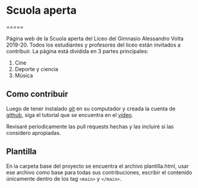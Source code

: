 # Scuola aperta 
=====

Página web de la Scuola aperta del Liceo del Gimnasio Alessandro Volta 2019-20. Todos los estudiantes y profesores del liceo están invitados a contribuir.
La página está dividida en 3 partes principales:
1. Cine
2. Deporte y ciencia
3. Música

## Como contribuir

Luego de tener instalado [git](https://www.youtube.com/watch?v=4uqHRBzzsDE&list=PLyT4b578I7eEdhXLfHqzeWDstdf6xwP4Z) en su computador y creada la cuenta de [github](https://github.com/), siga el tutorial que se encuentra en el [vídeo](https://www.youtube.com/watch?v=XOlAGTYf-to&t=1s).

Revisaré periodicamente las pull requests hechas y las incluiré si las considero apropiadas.

## Plantilla

En la carpeta base del proyecto se encuentra el archivo plantilla.html, usar ese archivo como base para todas sus contribuciones, escribir el contenido únicamente dentro de
los tag `<main>` y `</main>`.
